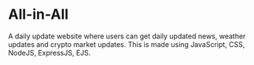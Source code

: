 # All-in-All
A daily update website where users can get daily updated news, weather updates and crypto market updates. This is made using JavaScript, CSS, NodeJS, ExpressJS, EJS. 
